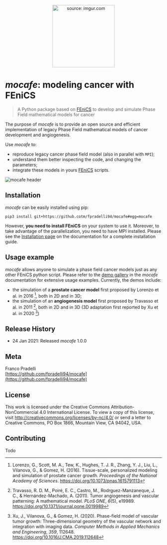 <p align="center">
  <a href="https://imgur.com/7bPAtl1">
	  <img src="https://i.imgur.com/7bPAtl1.png" title="source: imgur.com" width=200/>
  </a>
</p>

# _mocafe_: modeling cancer with FEniCS  
  
> A Python package based on [FEniCS](https://fenicsproject.org/) to develop and simulate Phase Field mathematical models for cancer  
  
The purpose of _mocafe_ is to provide an open source and efficient implementation of legacy Phase Field mathematical models of cancer development and angiogenesis. 

Use _mocafe_ to: 
* reproduce legacy cancer phase field model (also in parallel with `MPI`);  
* understand them better inspecting the code, and changing the parameters;  
* integrate these models in yours [FEniCS](https://fenicsproject.org/) scripts.  
  
![*mocafe* header](https://i.imgur.com/hkg84Ow.png)
  
## Installation  
_mocafe_ can be easily installed using pip:
```
pip3 install git+https://github.cotm/fpradelli94/mocafe#egg=mocafe
```
However, **you need to install FEniCS** on your system to use it. Moreover, to take advantage of the parallelization, you need to have MPI installed. Please see the [Installation page](https://fpradelli94.github.io/mocafe/build/html/installation.html#installing-mocafe-in-singularity-container-recommended) on the documentation for a complete installation guide.

## Usage example
 
*mocafe* allows anyone to simulate a phase field cancer models just as any other FEniCS python script.
Please refer to the [demo gallery](https://fpradelli94.github.io/mocafe/)  in the *mocafe* documentation for extensive usage examples. Currently, the demos include:

* the simulation of a **prostate cancer model** first proposed by Lorenzo et al. in 2016 [^Lorenzo2016], both in 2D and in 3D;
* the simulation of an **angiogenesis model** first proposed by Travasso et al. in 2011 [^Travasso2011], both in 2D and in 3D (3D adaptation first reported by Xu et al. in 2020 [^Xu2020])
  
## Release History  
  
* 24 Jan 2021: Released *mocafe* 1.0.0 
  
## Meta  
  
Franco Pradelli  
[https://github.com/fpradelli94/mocafe](https://github.com/fpradelli94/mocafe)

## License
This work is licensed under the Creative Commons Attribution-NonCommercial 4.0 International License. To view a copy of this license, visit http://creativecommons.org/licenses/by-nc/4.0/ or send a letter to Creative Commons, PO Box 1866, Mountain View, CA 94042, USA.
  
## Contributing  
  
Todo  
  
 
 [^Lorenzo2016]: Lorenzo, G., Scott, M. A., Tew, K., Hughes, T. J. R., Zhang, Y. J., Liu, L., Vilanova, G., & Gomez, H. (2016). Tissue-scale, personalized modeling and simulation of prostate cancer growth. _Proceedings of the National Academy of Sciences_. https://doi.org/10.1073/pnas.1615791113
 [^Travasso2011]: Travasso, R. D. M., Poiré, E. C., Castro, M., Rodrguez-Manzaneque, J. C., & Hernández-Machado, A. (2011). Tumor angiogenesis and vascular patterning: A mathematical model. _PLoS ONE_, _6_(5), e19989. https://doi.org/10.1371/journal.pone.0019989
 [^Xu2020]: Xu, J., Vilanova, G., & Gomez, H. (2020). Phase-field model of vascular tumor growth: Three-dimensional geometry of the vascular network and integration with imaging data. _Computer Methods in Applied Mechanics and Engineering_, _359_, 112648. https://doi.org/10.1016/J.CMA.2019.112648


